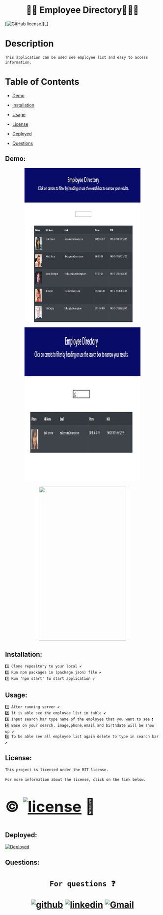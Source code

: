 
<h1 align="center", margin="2%">                        🏋️‍♀️ Employee Directory🏋🏾‍♂️</h1>

[![GitHub license](https://img.shields.io/badge/license-MIT2.0-blue.svg)][L]

[1]:https://opensource.org/licenses/MIT

<h1>Description</h1>

    This application can be used see employee list and easy to access information.


<h1> Table of Contents </h1>

* [Demo](#Demo)

* [Installation](#installation)
  
* [Usage](#usage)


* [License](#license)

* [Deployed](#Deployed)

 
* [Questions](#Questions)


## Demo:

<p align="center">
<img  src="./public/screenshot/table.jpg" width="75%" height="500px">
</p>

<p align="center">
<img src="./public/screenshot/Search.jpg" width="75%" height="500px">
</p>

<p align="center">
<img src="./public/assets/dashboard.jpg" width="75%" height="500px">
</p>


## Installation:
    1️⃣ Clone repository to your local ✔
    2️⃣ Run npm packages in (package.json) file ✔
    3️⃣ Run 'npm start' to start application ✔
##  Usage:
    1️⃣ After running server ✔
    2️⃣ It is able see the employee list in table ✔
    3️⃣ Input search bar type name of the employee that you want to see ❗️    
    4️⃣ Base on your search, image,phone,email,and birthdate will be show up ✔
    5️⃣ To be able see all employee list again delete to type in search bar ✔

##  License:
    This project is licensed under the MIT license.

    For more information about the license, click on the link below.

<h1>
<div  style="font-size:50px">  

©  [![license](https://img.shields.io/badge/license-MIT-green.svg)][M] 📝

[M]: https://opensource.org/licenses/mit

</div>

</h1>

## Deployed:

[![Deployed](https://user-images.githubusercontent.com/77207167/111052220-28eace80-8427-11eb-9d86-84c413479de1.png)][H]

[H]: https://online-offline-budget-oo.herokuapp.com/

## Questions:
   
<h1 align="center">

     For questions ❓ 

                              
[![github](https://cloud.githubusercontent.com/assets/17016297/18839843/0e06a67a-83d2-11e6-993a-b35a182500e0.png)][1]
[![linkedin](https://cloud.githubusercontent.com/assets/17016297/18839848/0fc7e74e-83d2-11e6-8c6a-277fc9d6e067.png)][2]
[![Gmail](https://user-images.githubusercontent.com/77207167/111044783-9e02d780-8418-11eb-80c7-65c663549a9e.png)][3] 



[1]: https://github.com/fatihay53
[2]: https://www.linkedin.com/in/fatih-sultan-ay-211689181
[3]: mailto:f.sultanay@gmail.com


</h1>



